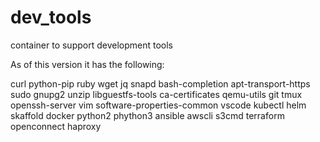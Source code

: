 # dev_tools
container to support development tools 

As of this version it has the following:

curl 
python-pip 
ruby 
wget 
jq 
snapd 
bash-completion 
apt-transport-https 
sudo 
gnupg2 
unzip 
libguestfs-tools 
ca-certificates 
qemu-utils 
git 
tmux 
openssh-server 
vim 
software-properties-common
vscode
kubectl
helm
skaffold
docker
python2
phython3
ansible
awscli
s3cmd
terraform
openconnect
haproxy
